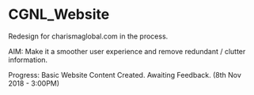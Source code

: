 # CGNL_Website

Redesign for charismaglobal.com in the process. 

AIM: Make it a smoother user experience and remove redundant / clutter information. 

Progress: Basic Website Content Created. Awaiting Feedback. (8th Nov 2018 - 3:00PM)
